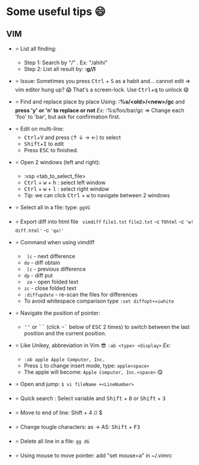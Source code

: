 # Some useful tips :smile:
## VIM
* :star: List all finding:
  + Step 1: Search by "/" . Ex: "/ahihi"
  + Step 2: List all result by: **:g//l**
* :star: Issue: Sometimes you press <kbd>Ctrl</kbd> + <kbd>S</kbd> as a habit and... cannot edit => vim editor hung up? :scream:
  That's a screen-lock. Use <kbd>Ctrl</kbd>+<kbd>q</kbd> to unlock :smile:
  
* :star: Find and replace place by place
   Using: **:%s/\<old>/\<new>/gc** and **press 'y' or 'n' to replace or not**
   _Ex:_   :%s/foo/bar/gc => Change each 'foo' to 'bar', but ask for confirmation first. 
- :star: Edit on multi-line:
  + <kbd>Ctrl</kbd>+<kbd>V</kbd> and press (↑ ↓ → ←) to select 
  + <kbd>Shift</kbd>+<kbd>I</kbd> to edit 
  + Press <kbd>ESC</kbd> to finished.
* :star: Open 2 windows (left and right):
  + :vsp <tab_to_select_file>
  + <kbd>Ctrl</kbd> + <kbd>w</kbd> + <kbd>h</kbd> : select left window
  + <kbd>Ctrl</kbd> + <kbd>w</kbd> + <kbd>l</kbd> : select right window
  + Tip: we can click <kbd>Ctrl</kbd> + <kbd>w</kbd> to navigate between 2 windows
* :star: Select all in a file: type: `ggVG`
* :star: Export diff into html file
 ` vimdiff`  `file1.txt` `file2.txt` -c `TOhtml` -c `'w! diff.html'` -c `'qa!'`
 
* :star: Command when using vimdiff
  +   ` ]c`          - next difference
  +    `do`          - diff obtain
  +   ` [c`          - previous difference
  +    `dp`          - diff put
  +   ` zo`          - open folded text
  +    `zc`          - close folded text
  +    `:diffupdate` - re-scan the files for differences
  +    To avoid whitespace comparison type `:set diffopt+=iwhite`
* :star: Navigate the position of pointer:
  + <kbd>''</kbd> or <kbd>``</kbd> (click <kbd>~`</kbd> below of <kbd>ESC</kbd> 2 times) to switch between the last position and the current position.
* :star: Like Unikey, abbreviation in Vim :sunglasses:
`:ab <type> <display>`
_Ex:_ 
  + `:ab apple Apple Computer, Inc.`
  + Press <kbd>i</kbd> to change insert mode, type: `apple<space>` 
  + The apple will become: `Apple Computer, Inc.<space>` :yum:
* :star: Open and jump: `$ vi fileName +<LineNumber>`
* :star: Quick search    : Select variable and <kbd>Shift</kbd> + <kbd>8</kbd> or <kbd>Shift</kbd> + <kbd>3</kbd>
* :star: Move to end of line: Shift + 4 // $
* :star: Change tougle characters: as -> AS: <kbd>Shift</kbd> + <kbd>F3</kbd>
* :star: Delete all line in a file: `gg dG`
* :star: Using mouse to move pointer: add "set mouse=a" in ~/.vimrc
